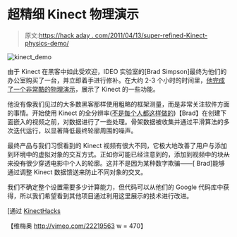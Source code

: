 # 超精细 Kinect 物理演示

> 原文:[https://hack aday . com/2011/04/13/super-refined-Kinect-physics-demo/](https://hackaday.com/2011/04/13/super-refined-kinect-physics-demo/)

![kinect_demo](../Images/ddf736662c01070b3199c42e2429df33.png "kinect_demo")

由于 Kinect 在黑客中如此受欢迎，IDEO 实验室的[Brad Simpson]最终为他们的办公室购买了一台，并立即着手进行修补。在大约 2-3 个小时的时间里，[他完成了一个非常酷的物理演示](http://labs.ideo.com/2011/04/12/kinect-interactivity-demo/)，展示了 Kinect 的一些功能。

他没有像我们见过的大多数黑客那样使用粗略的框架测量，而是非常关注软件方面的事情。开始使用 Kinect 的全分辨率([不是每个人都这样做的](http://hackaday.com/2011/02/28/encase-yourself-in-carbonite-with-kinect/))【Brad】在创建下面嵌入的视频之前，对数据进行了一些处理。骨架数据被收集并通过平滑算法的多次迭代运行，以显著降低最终轮廓周围的噪声。

最终产品与我们习惯看到的 Kinect 视频有很大不同，它极大地改善了用户与添加到环境中的虚拟对象的交互方式。正如你可能已经注意到的，添加到视频中的块~~从来没有~~很少穿透电影中个人的轮廓。这并不是因为某种数字欺骗——[ Brad]能够通过调整 Kinect 数据馈送来防止不同对象的交叉。

我们不确定整个设置需要多少计算能力，但代码可以从他们的 Google 代码库中获得，所以我们希望看到其他项目通过利用这里展示的技术进行改进。

[通过 [KinectHacks](http://www.kinect-hacks.com/kinect-hacks/2011/04/11/kinect-physics-demo)

【维梅奥 http://vimeo.com/22219563 w = 470】